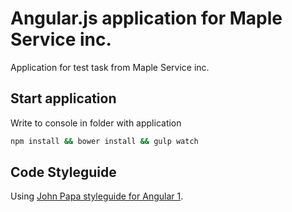 # Angular.js application for Maple Service inc.
Application for test task from Maple Service inc. 

## Start application
Write to console in folder with application
```bash
npm install && bower install && gulp watch
```

## Code Styleguide
Using [John Papa styleguide for Angular 1](https://github.com/johnpapa/angular-styleguide/tree/master/a1).